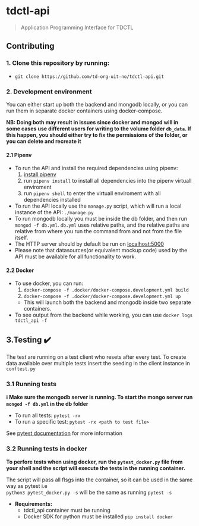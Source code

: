 
# tdctl-api
> Application Programming Interface for TDCTL


## Contributing
### 1. Clone this repository by running:
  * ```git clone https://github.com/td-org-uit-no/tdctl-api.git```

### 2. Development environment
You can either start up both the backend and mongodb locally, or you can run them in separate docker containers using docker-compose.

**NB: Doing both may result in issues since docker and mongod will in some cases use different users for writing to the volume folder `db_data`. If this happen, you should either try to fix the permissions of the folder, or you can delete and recreate it**

#### 2.1 Pipenv
   * To run the API and install the required dependencies using pipenv:
     1. [install pipenv](https://pipenv.pypa.io/en/latest/install/)
     1. run `pipenv install` to install all dependencies into the pipenv virtuall enviroment
     2. run `pipenv shell` to enter the virtuall enviroment with all dependencies installed
  * To run the API locally use the `manage.py` script, which will run a local instance of the API:  ```./manage.py``` 
  * To run mongodb locally you must be inside the db folder, and then run `mongod -f db.yml`. `db.yml` uses relative paths, and the relative paths are relative from where you run the command from and not from the file itself.
  * The HTTP server should by default be run on [localhost:5000](http://localhost:5000/)
  * Please note that datasources(or equivalent mockup code) used by the API must be available for all functionality to work.

#### 2.2 Docker
  * To use docker, you can run: 
    1. `docker-compose -f .docker/docker-compose.development.yml build`
    2. `docker-compose -f .docker/docker-compose.development.yml up`
    * This will launch both the backend and mongodb inside two separate containers.
  * To see output from the backend while working, you can use `docker logs tdctl_api -f`

## 3.Testing :heavy_check_mark:
The test are running on a test client who resets after every test. To create data available over multiple tests insert the seeding in the client instance in `conftest.py`
### 3.1 Running tests
**:information_source: Make sure the mongodb server is running. To start the mongo server  run `mongod -f db.yml` in the db folder**
  * To run all tests: `pytest -rx`
  * To run a specific test: `pytest -rx <path to test file>`

See [pytest documentation](https://docs.pytest.org/en/7.2.x/) for more information
### 3.2 Running tests in docker
**To perfore tests when using docker, run the `pytest_docker.py` file from your shell and the script will execute the tests in the running container.**

The script will pass all flsgs into the container, so it can be used in the same way as pytest i.e <br> 
`python3 pytest_docker.py -s` will be the same as running `pytest -s`

  - **Requirements:**
    - tdctl_api container must be running
    - Docker SDK for python must be installed `pip install docker`

